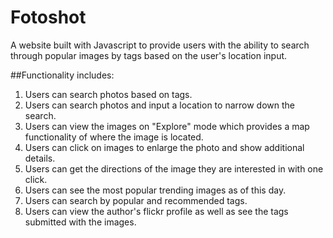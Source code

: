 # Fotoshot

A website built with Javascript to provide users with the ability to search through popular images by tags based on the user's location input.

##Functionality includes:
1. Users can search photos based on tags.
2. Users can search photos and input a location to narrow down the search.
3. Users can view the images on "Explore" mode which provides a map functionality of where the image is located.
4. Users can click on images to enlarge the photo and show additional details.
5. Users can get the directions of the image they are interested in with one click.
6. Users can see the most popular trending images as of this day.
7. Users can search by popular and recommended tags.
7. Users can view the author's flickr profile as well as see the tags submitted with the images.
